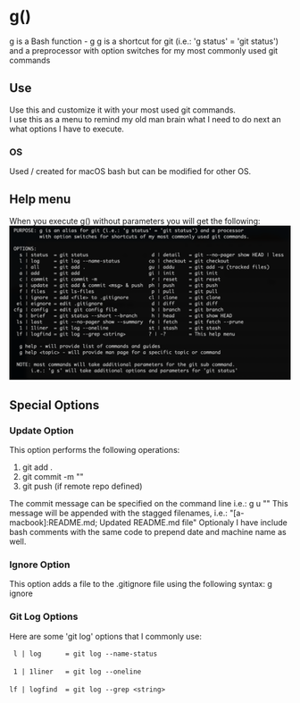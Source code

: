 # g()
g is a Bash function - g g is a shortcut for git (i.e.: 'g status' = 'git status') and a preprocessor with option switches for my most commonly used git commands

## Use
Use this and customize it with your most used git commands.   
I use this as a menu to remind my old man brain what I need to do next an what options I have to execute.

### OS
Used / created for macOS bash but can be modified for other OS.

## Help menu
When you execute g() without parameters you will get the following:
![Help menu](https://github.com/al-jimenez/g/blob/master/g.png?raw=true)

## Special Options

### Update Option
This option performs the following operations:
  1) git add .
  2) git commit -m "<commit message>"
  3) git push (if remote repo defined)

 The commit message can be specified on the command line i.e.:  g u "<commit message>"
 This message will be appended with the stagged filenames, i.e.:  "[a-macbook]:README.md; Updated README.md file"
 Optionaly I have include bash comments with the same code to prepend date and machine name as well.

### Ignore Option
 This option adds a file to the .gitignore file using the following syntax:
  g ignore <filename>

### Git Log Options
 Here are some 'git log' options that I commonly use:

     l | log      = git log --name-status

     1 | 1liner   = git log --oneline

    lf | logfind  = git log --grep <string>     

